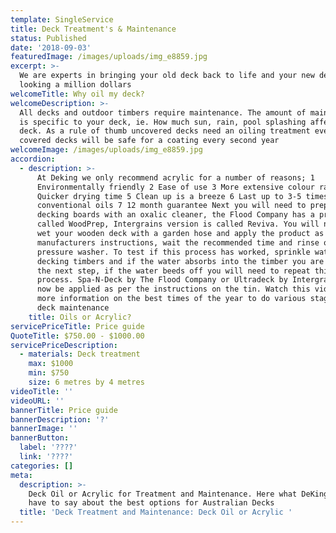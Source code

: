```yaml
---
template: SingleService
title: Deck Treatment's & Maintenance
status: Published
date: '2018-09-03'
featuredImage: /images/uploads/img_e8859.jpg
excerpt: >-
  We are experts in bringing your old deck back to life and your new deck
  looking a million dollars
welcomeTitle: Why oil my deck?
welcomeDescription: >-
  All decks and outdoor timbers require maintenance. The amount of maintenance
  is specific to your deck, ie. How much sun, rain, pool splashing affects your
  deck. As a rule of thumb uncovered decks need an oiling treatment every year,
  covered decks will be safe for a coating every second year
welcomeImage: /images/uploads/img_e8859.jpg
accordion:
  - description: >-
      At Deking we only recommend acrylic for a number of reasons; 1
      Environmentally friendly 2 Ease of use 3 More extensive colour range 4
      Quicker drying time 5 Clean up is a breeze 6 Last up to 3-5 times of a
      conventional oils 7 12 month guarantee Next you will need to prepare the
      decking boards with an oxalic cleaner, the Flood Company has a product
      called WoodPrep, Intergrains version is called Reviva. You will need to
      wet your wooden deck with a garden hose and apply the product as per the
      manufacturers instructions, wait the recommended time and rinse off with a
      pressure washer. To test if this process has worked, sprinkle water on the
      decking timbers and if the water absorbs into the timber you are ready for
      the next step, if the water beeds off you will need to repeat this
      process. Spa-N-Deck by The Flood Company or Ultradeck by Intergrain can
      now be applied as per the instructions on the tin. Watch this video for
      more information on the best times of the year to do various stages of
      deck maintenance
    title: Oils or Acrylic?
servicePriceTitle: Price guide
QuoteTitle: $750.00 - $1000.00
servicePriceDescription:
  - materials: Deck treatment
    max: $1000
    min: $750
    size: 6 metres by 4 metres
videoTitle: ''
videoURL: ''
bannerTitle: Price guide
bannerDescription: '?'
bannerImage: ''
bannerButton:
  label: '????'
  link: '????'
categories: []
meta:
  description: >-
    Deck Oil or Acrylic for Treatment and Maintenance. Here what DeKing Decks
    have to say about the best options for Australian Decks
  title: 'Deck Treatment and Maintenance: Deck Oil or Acrylic '
---
```


